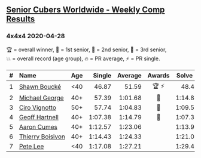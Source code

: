 <style>table {white-space: nowrap;}</style>
<link rel="stylesheet" type="text/css" href="/scw-comp/css/flags.css" />

## [Senior Cubers Worldwide - Weekly Comp Results](/scw-comp/results/)
### 4x4x4 2020-04-28

<span style="white-space: nowrap;">🏆 = overall winner</span>, <span style="white-space: nowrap;">🥇 = 1st senior</span>, <span style="white-space: nowrap;">🥈 = 2nd senior</span>, <span style="white-space: nowrap;">🥉 = 3rd senior</span>, <span style="white-space: nowrap;">💥 = overall record (age group)</span>, <span style="white-space: nowrap;">🔥 = PR average</span>, <span style="white-space: nowrap;">⚡ = PR single</span>.

| # | Name | Age | Single | Average | Awards | Solve 1 | Solve 2 | Solve 3 | Solve 4 | Solve 5 | Video |
| :--: | :-- | :--: | --: | --: | :--: | --: | --: | --: | --: | --: | :-- |
| 1 | [Shawn Boucké](../../persons/shawn_boucke/444.md) | <40 | 46.87 | 51.59 | 🏆 ⚡ | 48.40 | 52.96 | 1:08.69 | 53.41 | 46.87 | [Desktop](https://www.facebook.com/ShawnBoucke/videos/3250728604938900) / [Mobile](https://m.facebook.com/ShawnBoucke/videos/3250728604938900) |
| 2 | [Michael George](../../persons/michael_george/444.md) | 40+ | 57.39 | 1:01.68 | 🥇 | 1:14.83 | 1:00.75 | 58.75 | 1:05.54 | 57.39 | [Desktop](https://www.facebook.com/events/543220986391837/permalink/545740879473181) / [Mobile](https://m.facebook.com/events/543220986391837?view=permalink&id=545740879473181) |
| 3 | [Ciro Vignotto](../../persons/ciro_vignotto/444.md) | 50+ | 57.74 | 1:04.83 | 🥈 | 1:09.57 | 57.74 | 1:06.34 | 1:00.48 | 1:07.66 | [Desktop](https://www.facebook.com/events/543220986391837/permalink/543799419667327) / [Mobile](https://m.facebook.com/events/543220986391837?view=permalink&id=543799419667327) |
| 4 | [Geoff Hartnell](../../persons/geoff_hartnell/444.md) | 40+ | 1:07.38 | 1:14.79 | 🥉 | 1:07.38 | 1:14.90 | 1:18.77 | 1:11.34 | 1:18.12 | [Desktop](https://www.facebook.com/events/543220986391837/permalink/546333302747272) / [Mobile](https://m.facebook.com/events/543220986391837?view=permalink&id=546333302747272) |
| 5 | [Aaron Cumes](../../persons/aaron_cumes/444.md) | 40+ | 1:12.57 | 1:23.06 |  | 1:13.95 | 1:34.55 | 1:12.57 | 1:46.28 | 1:20.69 | [Desktop](https://www.facebook.com/events/543220986391837/permalink/546221016091834) / [Mobile](https://m.facebook.com/events/543220986391837?view=permalink&id=546221016091834) |
| 6 | [Thierry Boisivon](../../persons/thierry_boisivon/444.md) | 40+ | 1:14.43 | 1:24.33 |  | 1:21.03 | 1:22.09 | 1:14.43 | 1:29.86 | DNF | [Desktop](https://www.facebook.com/events/538096063773916/permalink/545104916406364) / [Mobile](https://m.facebook.com/events/538096063773916?view=permalink&id=545104916406364) |
| 7 | [Pete Lee](../../persons/pete_lee/444.md) | <40 | 1:17.08 | 1:27.21 |  | 1:29.41 | 1:28.59 | 1:29.92 | 1:17.08 | 1:23.63 | [Desktop](https://www.facebook.com/events/543220986391837/permalink/545139229533346) / [Mobile](https://m.facebook.com/events/543220986391837?view=permalink&id=545139229533346) |

<!-- Global site tag (gtag.js) - Google Analytics -->
<script async src="https://www.googletagmanager.com/gtag/js?id=UA-86348435-3"></script>
<script>window.dataLayer = window.dataLayer || []; function gtag() {dataLayer.push(arguments);} gtag('js', new Date()); gtag('config', 'UA-86348435-3');</script>
